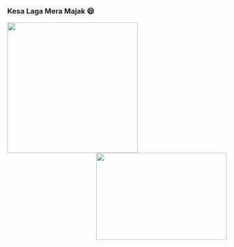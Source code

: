 ### Kesa Laga Mera Majak 😄
<img align ="left" src = https://cdn.gro.care/baddc95305fc_1689234472797.gif width="300" height="300">
<img align ="right" src =https://undo.io/media/uploads/files/Frustrated_programmer.gif  width="300" height="200">
<!--
**prince367gro/prince367gro** is a ✨ _special_ ✨ repository because its `README.md` (this file) appears on your GitHub profile.
### Welcome To hypergro
Toh kesa lga mera mazak 😄


### Namastey! 🙏🏻

--!>

